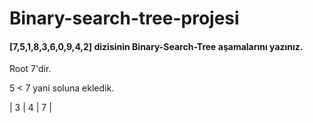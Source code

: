 # Binary-search-tree-projesi

#### [7,5,1,8,3,6,0,9,4,2] dizisinin Binary-Search-Tree aşamalarını yazınız.

Root 7'dir.

5 < 7 yani soluna ekledik.

| 3 | 4 | 7 |
